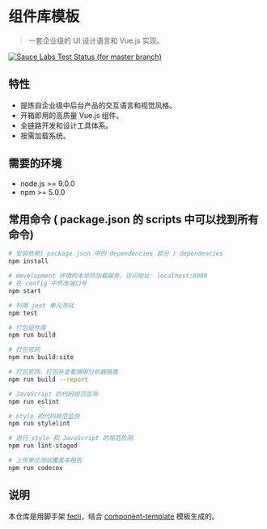 # 组件库模板

>一套企业级的 UI 设计语言和 Vue.js 实现。

[![Sauce Labs Test Status (for master branch)](https://badges.herokuapp.com/browsers?googlechrome=7&firefox=7&microsoftedge=10&iexplore=9&safari=10.10)](https://saucelabs.com/u/_wmhilton)


## 特性

- 提炼自企业级中后台产品的交互语言和视觉风格。
- 开箱即用的高质量 Vue.js 组件。
- 全链路开发和设计工具体系。
- 按需加载系统。

## 需要的环境

- node.js >= 9.0.0
- npm >= 5.0.0

## 常用命令 ( package.json 的 scripts 中可以找到所有命令)

``` bash
# 安装依赖( package.json 中的 dependencies 部分 ) dependencies
npm install

# development 环境的本地热加载服务，访问地址: localhost:8080
# 在 config 中修改端口号
npm start

# 利用 jest 单元测试
npm test

# 打包组件库
npm run build

# 打包官网
npm run build:site

# 打包官网，打包并查看捆绑分析器报表
npm run build --report

# JavaScript 的代码规范监测
npm run eslint

# style 的代码规范监测
npm run stylelint

# 进行 style 和 JavaScript 的规范检测
npm run lint-staged

# 上传单元测试覆盖率报告
npm run codecov
```

## 说明

本仓库是用脚手架 [fecli](https://github.com/fe6/fecli)，结合 [component-template](https://github.com/fe6/component-template) 模板生成的。
